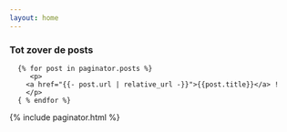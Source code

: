 ```yaml
---
layout: home
---
```

### Tot zover de posts

      {% for post in paginator.posts %}
         <p>
        <a href="{{- post.url | relative_url -}}">{{post.title}}</a> !
        </p>
      { % endfor %}

{% include paginator.html %}
